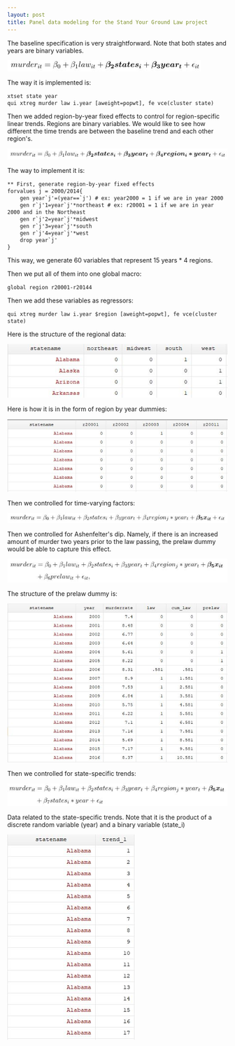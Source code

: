 ```yaml
---
layout: post
title: Panel data modeling for the Stand Your Ground Law project
---
```


The baseline specification is very straightforward. Note that both states and years are binary variables.

![Baseline specification](/images/baseline.jpg "Baseline specification")

The way it is implemented is:

```
xtset state year
qui xtreg murder law i.year [aweight=popwt], fe vce(cluster state)
```

Then we added region-by-year fixed effects to control for region-specific linear trends. Regions are binary variables. We would like to see how different the time trends are between the baseline trend and each other region's.

![Regional trends](/images/region.jpg "Regional trends")

The way to implement it is:

```
** First, generate region-by-year fixed effects
forvalues j = 2000/2014{
	gen year`j'=(year==`j') # ex: year2000 = 1 if we are in year 2000
	gen r`j'1=year`j'*northeast # ex: r20001 = 1 if we are in year 2000 and in the Northeast
	gen r`j'2=year`j'*midwest
	gen r`j'3=year`j'*south
	gen r`j'4=year`j'*west
	drop year`j'
}
```

This way, we generate 60 variables that represent 15 years * 4 regions.

Then we put all of them into one global macro:
```
global region r20001-r20144
```

Then we add these variables as regressors:
```
qui xtreg murder law i.year $region [aweight=popwt], fe vce(cluster state)
```

Here is the structure of the regional data:

![Regional data](/images/region_data.jpg "Regional data")

Here is how it is in the form of region by year dummies:

![Region by Year Dummies](/images/region_year_dummies.jpg "Region by Year Dummies")

Then we controlled for time-varying factors:

![Time-varying Factors](/images/time_varying.jpg "Time-varying Factors")

Then we controlled for Ashenfelter's dip. Namely, if there is an increased amount of murder two years prior to the law passing, the prelaw dummy would be able to capture this effect.

![Controlling for Ashenfelter's Dip](/images/prelaw.jpg "Controlling for Ashenfelter's Dip")

The structure of the prelaw dummy is:

![Controlling for Ashenfelter's Dip - Data](/images/prelaw_data.jpg "Controlling for Ashenfelter's Dip - Data")

Then we controlled for state-specific trends:

![Controlling for state-specific trends](/images/state_trend.jpg "Controlling for state-specific trends")

Data related to the state-specific trends. Note that it is the product of a discrete random variable (year) and a binary variable (state_i)

![Controlling for state-specific trends - Data](/images/state_trend_data.jpg "Controlling for state-specific trends - Data")
